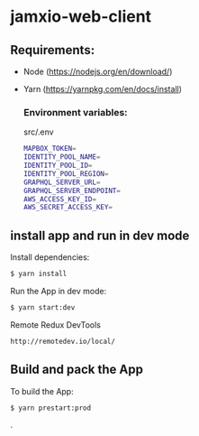 # jamxio-web-client

## Requirements: 

- Node (https://nodejs.org/en/download/)
- Yarn (https://yarnpkg.com/en/docs/install)

    ### Environment variables: 

    src/.env

    ``` bash
    MAPBOX_TOKEN=
    IDENTITY_POOL_NAME=
    IDENTITY_POOL_ID=
    IDENTITY_POOL_REGION=
    GRAPHQL_SERVER_URL=
    GRAPHQL_SERVER_ENDPOINT=
    AWS_ACCESS_KEY_ID=
    AWS_SECRET_ACCESS_KEY=
    ```

## install app and run in dev mode

Install dependencies:
``` bash
$ yarn install
```

Run the App in dev mode:
``` bash
$ yarn start:dev
```

Remote Redux DevTools
``` bash
http://remotedev.io/local/
```

## Build and pack the App
To build the App:
``` bash
$ yarn prestart:prod
```

.

